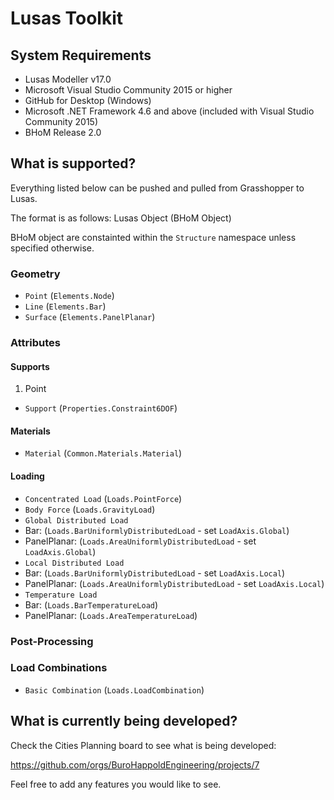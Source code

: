 # Lusas Toolkit 
## System Requirements
- Lusas Modeller v17.0
- Microsoft Visual Studio Community 2015 or higher
- GitHub for Desktop (Windows)
- Microsoft .NET Framework 4.6 and above (included with Visual Studio Community 2015)
- BHoM Release 2.0

## What is supported?

Everything listed below can be pushed and pulled from Grasshopper to Lusas.

The format is as follows: Lusas Object (BHoM Object)

BHoM object are constainted within the `Structure` namespace unless specified otherwise.

### Geometry
- `Point` (`Elements.Node`)
- `Line` (`Elements.Bar`)
- `Surface` (`Elements.PanelPlanar`)

### Attributes
#### Supports
1. Point
- `Support` (`Properties.Constraint6DOF`)

#### Materials
- `Material` (`Common.Materials.Material`)

#### Loading
- `Concentrated Load` (`Loads.PointForce`)
- `Body Force` (`Loads.GravityLoad`)
- `Global Distributed Load` 
 - Bar: (`Loads.BarUniformlyDistributedLoad` - set `LoadAxis.Global`)
 - PanelPlanar: (`Loads.AreaUniformlyDistributedLoad` - set `LoadAxis.Global`)
- `Local Distributed Load` 
 - Bar: (`Loads.BarUniformlyDistributedLoad` - set `LoadAxis.Local`)
 - PanelPlanar: (`Loads.AreaUniformlyDistributedLoad` - set `LoadAxis.Local`)
 - `Temperature Load` 
 - Bar: (`Loads.BarTemperatureLoad`)
 - PanelPlanar: (`Loads.AreaTemperatureLoad`)

### Post-Processing
### Load Combinations
- `Basic Combination` (`Loads.LoadCombination`)

## What is currently being developed?

Check the Cities Planning board to see what is being developed:

https://github.com/orgs/BuroHappoldEngineering/projects/7

Feel free to add any features you would like to see.
